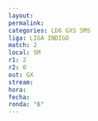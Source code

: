 ```yaml
---
layout: 
permalink: 
categories: LD6 GXS SMS
liga: LIGA INDIGO
match: 2
local: SM
r1: 2
r2: 0
out: GX
stream: 
hora: 
fecha: 
ronda: "6"
---
```

